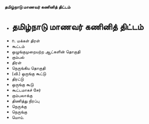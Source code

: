 **தமிழ்நாடு மாணவர் கணினித் திட்டம்**
- # தமிழ்நாடு மாணவர் கணினித் திட்டம்
- n. மக்கள் திரள்
- கூட்டம்
- ஒழுங்குமுறையற்ற ஆட்களின் தொகுதி
- கும்பல்
- திரள்
- நெருங்கிய தொகுதி
- (வி.) ஒருங்கு கூட்டு
- திரட்டு
- ஒருங்கு கூடு
- கூட்டமாகச் சேர்
- கும்பலாக்கு
- திணித்து நிரப்பு
- நெருக்கு
- நெருங்கு
- மொய்.

